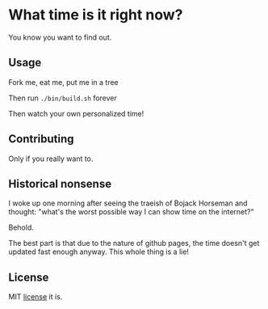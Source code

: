 # What time is it right now?

You know you want to find out.

## Usage

Fork me, eat me, put me in a tree

Then run `./bin/build.sh` forever

Then watch your own personalized time!

## Contributing

Only if you really want to.

## Historical nonsense

I woke up one morning after seeing the traeish of Bojack Horseman and thought: "what's the worst possible way I can show time on the internet?"

Behold.

The best part is that due to the nature of github pages, the time doesn't get updated fast enough anyway. This whole thing is a lie!

## License

MIT [license](LICENSE) it is.
